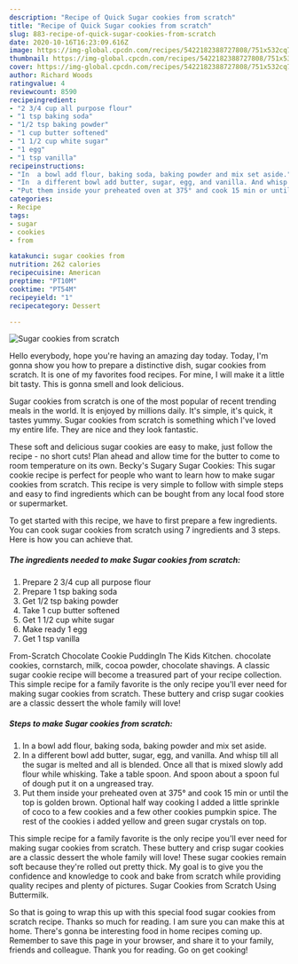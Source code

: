 ```yaml
---
description: "Recipe of Quick Sugar cookies from scratch"
title: "Recipe of Quick Sugar cookies from scratch"
slug: 883-recipe-of-quick-sugar-cookies-from-scratch
date: 2020-10-16T16:23:09.616Z
image: https://img-global.cpcdn.com/recipes/5422182388727808/751x532cq70/sugar-cookies-from-scratch-recipe-main-photo.jpg
thumbnail: https://img-global.cpcdn.com/recipes/5422182388727808/751x532cq70/sugar-cookies-from-scratch-recipe-main-photo.jpg
cover: https://img-global.cpcdn.com/recipes/5422182388727808/751x532cq70/sugar-cookies-from-scratch-recipe-main-photo.jpg
author: Richard Woods
ratingvalue: 4
reviewcount: 8590
recipeingredient:
- "2 3/4 cup all purpose flour"
- "1 tsp baking soda"
- "1/2 tsp baking powder"
- "1 cup butter softened"
- "1 1/2 cup white sugar"
- "1 egg"
- "1 tsp vanilla"
recipeinstructions:
- "In  a bowl add flour, baking soda, baking powder and mix set aside."
- "In  a different bowl add butter, sugar, egg, and vanilla. And whisp till all the sugar is melted and all is blended. Once all that is mixed slowly add flour while whisking. Take a table spoon. And spoon about a spoon ful of dough put it on a ungreased tray."
- "Put them inside your preheated oven at 375° and cook 15 min or until the top is golden brown. Optional half way cooking I added a little sprinkle of coco to a few cookies and a few other cookies pumpkin spice. The rest of the cookies i added yellow and green sugar crystals on top."
categories:
- Recipe
tags:
- sugar
- cookies
- from

katakunci: sugar cookies from 
nutrition: 262 calories
recipecuisine: American
preptime: "PT10M"
cooktime: "PT54M"
recipeyield: "1"
recipecategory: Dessert

---
```



![Sugar cookies from scratch](https://img-global.cpcdn.com/recipes/5422182388727808/751x532cq70/sugar-cookies-from-scratch-recipe-main-photo.jpg)

Hello everybody, hope you're having an amazing day today. Today, I'm gonna show you how to prepare a distinctive dish, sugar cookies from scratch. It is one of my favorites food recipes. For mine, I will make it a little bit tasty. This is gonna smell and look delicious.

Sugar cookies from scratch is one of the most popular of recent trending meals in the world. It is enjoyed by millions daily. It's simple, it's quick, it tastes yummy. Sugar cookies from scratch is something which I've loved my entire life. They are nice and they look fantastic.

These soft and delicious sugar cookies are easy to make, just follow the recipe - no short cuts! Plan ahead and allow time for the butter to come to room temperature on its own. Becky&#39;s Sugary Sugar Cookies: This sugar cookie recipe is perfect for people who want to learn how to make sugar cookies from scratch. This recipe is very simple to follow with simple steps and easy to find ingredients which can be bought from any local food store or supermarket.


To get started with this recipe, we have to first prepare a few ingredients. You can cook sugar cookies from scratch using 7 ingredients and 3 steps. Here is how you can achieve that.

<!--inarticleads1-->

##### The ingredients needed to make Sugar cookies from scratch:

1. Prepare 2 3/4 cup all purpose flour
1. Prepare 1 tsp baking soda
1. Get 1/2 tsp baking powder
1. Take 1 cup butter softened
1. Get 1 1/2 cup white sugar
1. Make ready 1 egg
1. Get 1 tsp vanilla


From-Scratch Chocolate Cookie PuddingIn The Kids Kitchen. chocolate cookies, cornstarch, milk, cocoa powder, chocolate shavings. A classic sugar cookie recipe will become a treasured part of your recipe collection. This simple recipe for a family favorite is the only recipe you&#39;ll ever need for making sugar cookies from scratch. These buttery and crisp sugar cookies are a classic dessert the whole family will love! 

<!--inarticleads2-->

##### Steps to make Sugar cookies from scratch:

1. In  a bowl add flour, baking soda, baking powder and mix set aside.
1. In  a different bowl add butter, sugar, egg, and vanilla. And whisp till all the sugar is melted and all is blended. Once all that is mixed slowly add flour while whisking. Take a table spoon. And spoon about a spoon ful of dough put it on a ungreased tray.
1. Put them inside your preheated oven at 375° and cook 15 min or until the top is golden brown. Optional half way cooking I added a little sprinkle of coco to a few cookies and a few other cookies pumpkin spice. The rest of the cookies i added yellow and green sugar crystals on top.


This simple recipe for a family favorite is the only recipe you&#39;ll ever need for making sugar cookies from scratch. These buttery and crisp sugar cookies are a classic dessert the whole family will love! These sugar cookies remain soft because they&#39;re rolled out pretty thick. My goal is to give you the confidence and knowledge to cook and bake from scratch while providing quality recipes and plenty of pictures. Sugar Cookies from Scratch Using Buttermilk. 

So that is going to wrap this up with this special food sugar cookies from scratch recipe. Thanks so much for reading. I am sure you can make this at home. There's gonna be interesting food in home recipes coming up. Remember to save this page in your browser, and share it to your family, friends and colleague. Thank you for reading. Go on get cooking!

